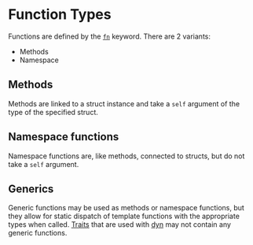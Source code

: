 # Function Types

Functions are defined by the [```fn```](keywords.md#fn) keyword. There are 2 variants:

- Methods
- Namespace

## Methods
Methods are linked to a struct instance and take a ```self``` argument of the type of the specified struct.

## Namespace functions
Namespace functions are, like methods, connected to structs, but do not take a ```self``` argument.

## Generics
Generic functions may be used as methods or namespace functions, but they allow for static dispatch of template functions with the appropriate types when called. [Traits](keywords.md#trait) that are used with [dyn](keywords.md#dyns) may not contain any generic functions.